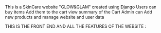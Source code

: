 This is a SkinCare website "GLOW&GLAM" created using Django 
Users can buy items Add them to the cart view summary of the Cart 
Admin can Add new products and manage website and user data

THIS IS THE FRONT END AND ALL THE FEATURES OF THE WEBSITE :


